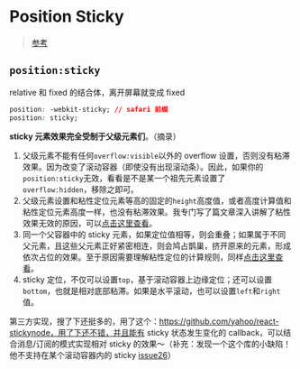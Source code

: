# Position Sticky

> [参考](https://www.zhangxinxu.com/wordpress/2018/12/css-position-sticky/)

## `position:sticky`

relative 和 fixed 的结合体，离开屏幕就变成 fixed

```css
position: -webkit-sticky; // safari 前缀
position: sticky;
```

**sticky 元素效果完全受制于父级元素们**。（摘录）

1. 父级元素不能有任何`overflow:visible`以外的 overflow 设置，否则没有粘滞效果。因为改变了滚动容器（即使没有出现滚动条）。因此，如果你的`position:sticky`无效，看看是不是某一个祖先元素设置了`overflow:hidden`，移除之即可。
2. 父级元素设置和粘性定位元素等高的固定的`height`高度值，或者高度计算值和粘性定位元素高度一样，也没有粘滞效果。我专门写了篇文章深入讲解了粘性效果无效的原因，可以[点击这里查看](https://www.zhangxinxu.com/wordpress/2020/03/position-sticky-rules/)。
3. 同一个父容器中的 sticky 元素，如果定位值相等，则会重叠；如果属于不同父元素，且这些父元素正好紧密相连，则会鸠占鹊巢，挤开原来的元素，形成依次占位的效果。至于原因需要理解粘性定位的计算规则，同样[点击这里查看](https://www.zhangxinxu.com/wordpress/2020/03/position-sticky-rules/)。
4. sticky 定位，不仅可以设置`top`，基于滚动容器上边缘定位；还可以设置`bottom`，也就是相对底部粘滞。如果是水平滚动，也可以设置`left`和`right`值。

第三方实现，搜了下还挺多的，用了这个：https://github.com/yahoo/react-stickynode，用了下还不错，并且能有 sticky 状态发生变化的 callback，可以结合消息/订阅的模式实现相对 sticky 的效果～（补充：发现一个这个库的小缺陷！他不支持在某个滚动容器内的 sticky [issue26](https://github.com/yahoo/react-stickynode/issues/26)）
